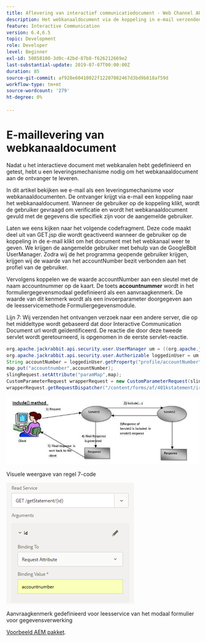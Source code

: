 ```yaml
---
title: Aflevering van interactief communicatiedocument - Web Channel AEM Forms
description: Het webkanaaldocument via de koppeling in e-mail verzenden
feature: Interactive Communication
version: 6.4,6.5
topic: Development
role: Developer
level: Beginner
exl-id: 50858100-3d0c-42bd-87b8-f626212669e2
last-substantial-update: 2019-07-07T00:00:00Z
duration: 85
source-git-commit: af928e60410022f12207082467d3bd9b818af59d
workflow-type: tm+mt
source-wordcount: '279'
ht-degree: 0%

---
```


# E-maillevering van webkanaaldocument

Nadat u het interactieve document met webkanalen hebt gedefinieerd en getest, hebt u een leveringsmechanisme nodig om het webkanaaldocument aan de ontvanger te leveren.

In dit artikel bekijken we e-mail als een leveringsmechanisme voor webkanaaldocumenten. De ontvanger krijgt via e-mail een koppeling naar het webkanaaldocument. Wanneer de gebruiker op de koppeling klikt, wordt de gebruiker gevraagd om verificatie en wordt het webkanaaldocument gevuld met de gegevens die specifiek zijn voor de aangemelde gebruiker.

Laten we eens kijken naar het volgende codefragment. Deze code maakt deel uit van GET.jsp die wordt geactiveerd wanneer de gebruiker op de koppeling in de e-mail klikt om het document met het webkanaal weer te geven. We krijgen de aangemelde gebruiker met behulp van de GoogleBbit UserManager. Zodra wij de het programma geopende gebruiker krijgen, krijgen wij de waarde van het accountNumber bezit verbonden aan het profiel van de gebruiker.

Vervolgens koppelen we de waarde accountNumber aan een sleutel met de naam accountnummer op de kaart. De toets **accountnummer** wordt in het formuliergegevensmodaal gedefinieerd als een aanvraagkenmerk. De waarde van dit kenmerk wordt als een invoerparameter doorgegeven aan de leesservicemethode Formuliergegevensmodule.

Lijn 7: Wij verzenden het ontvangen verzoek naar een andere server, die op het middeltype wordt gebaseerd dat door Interactive Communication Document url wordt geïdentificeerd. De reactie die door deze tweede servlet wordt geretourneerd, is opgenomen in de eerste servlet-reactie.

```java
org.apache.jackrabbit.api.security.user.UserManager um = ((org.apache.jackrabbit.api.JackrabbitSession) session).getUserManager();
org.apache.jackrabbit.api.security.user.Authorizable loggedinUser = um.getAuthorizable(session.getUserID());
String accountNumber = loggedinUser.getProperty("profile/accountNumber")[0].getString();
map.put("accountnumber",accountNumber);
slingRequest.setAttribute("paramMap",map);
CustomParameterRequest wrapperRequest = new CustomParameterRequest(slingRequest,"GET");
wrapperRequest.getRequestDispatcher("/content/forms/af/401kstatement/irastatement/channels/web.html").include(wrapperRequest, response);
```

![Methode opnemen](assets/includemethod.jpg)

Visuele weergave van regel 7-code

![Parameterconfiguratie aanvragen](assets/requestparameter.png)

Aanvraagkenmerk gedefinieerd voor leesservice van het modaal formulier voor gegevensverwerking

[Voorbeeld AEM pakket](assets/webchanneldelivery.zip).
